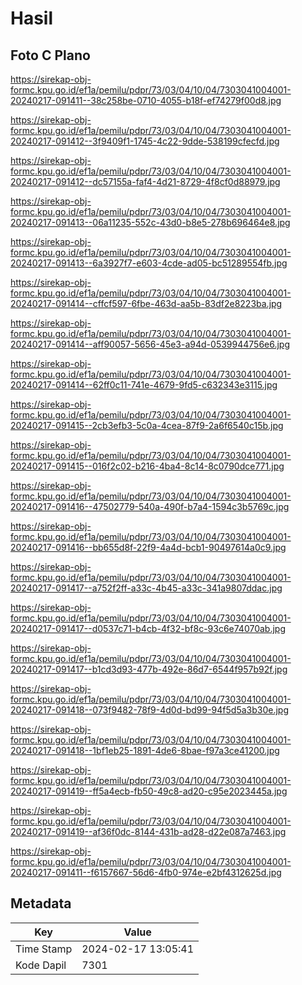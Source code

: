 # Hasil

## Foto C Plano

https://sirekap-obj-formc.kpu.go.id/ef1a/pemilu/pdpr/73/03/04/10/04/7303041004001-20240217-091411--38c258be-0710-4055-b18f-ef74279f00d8.jpg

https://sirekap-obj-formc.kpu.go.id/ef1a/pemilu/pdpr/73/03/04/10/04/7303041004001-20240217-091412--3f9409f1-1745-4c22-9dde-538199cfecfd.jpg

https://sirekap-obj-formc.kpu.go.id/ef1a/pemilu/pdpr/73/03/04/10/04/7303041004001-20240217-091412--dc57155a-faf4-4d21-8729-4f8cf0d88979.jpg

https://sirekap-obj-formc.kpu.go.id/ef1a/pemilu/pdpr/73/03/04/10/04/7303041004001-20240217-091413--06a11235-552c-43d0-b8e5-278b696464e8.jpg

https://sirekap-obj-formc.kpu.go.id/ef1a/pemilu/pdpr/73/03/04/10/04/7303041004001-20240217-091413--6a3927f7-e603-4cde-ad05-bc51289554fb.jpg

https://sirekap-obj-formc.kpu.go.id/ef1a/pemilu/pdpr/73/03/04/10/04/7303041004001-20240217-091414--cffcf597-6fbe-463d-aa5b-83df2e8223ba.jpg

https://sirekap-obj-formc.kpu.go.id/ef1a/pemilu/pdpr/73/03/04/10/04/7303041004001-20240217-091414--aff90057-5656-45e3-a94d-0539944756e6.jpg

https://sirekap-obj-formc.kpu.go.id/ef1a/pemilu/pdpr/73/03/04/10/04/7303041004001-20240217-091414--62ff0c11-741e-4679-9fd5-c632343e3115.jpg

https://sirekap-obj-formc.kpu.go.id/ef1a/pemilu/pdpr/73/03/04/10/04/7303041004001-20240217-091415--2cb3efb3-5c0a-4cea-87f9-2a6f6540c15b.jpg

https://sirekap-obj-formc.kpu.go.id/ef1a/pemilu/pdpr/73/03/04/10/04/7303041004001-20240217-091415--016f2c02-b216-4ba4-8c14-8c0790dce771.jpg

https://sirekap-obj-formc.kpu.go.id/ef1a/pemilu/pdpr/73/03/04/10/04/7303041004001-20240217-091416--47502779-540a-490f-b7a4-1594c3b5769c.jpg

https://sirekap-obj-formc.kpu.go.id/ef1a/pemilu/pdpr/73/03/04/10/04/7303041004001-20240217-091416--bb655d8f-22f9-4a4d-bcb1-90497614a0c9.jpg

https://sirekap-obj-formc.kpu.go.id/ef1a/pemilu/pdpr/73/03/04/10/04/7303041004001-20240217-091417--a752f2ff-a33c-4b45-a33c-341a9807ddac.jpg

https://sirekap-obj-formc.kpu.go.id/ef1a/pemilu/pdpr/73/03/04/10/04/7303041004001-20240217-091417--d0537c71-b4cb-4f32-bf8c-93c6e74070ab.jpg

https://sirekap-obj-formc.kpu.go.id/ef1a/pemilu/pdpr/73/03/04/10/04/7303041004001-20240217-091417--b1cd3d93-477b-492e-86d7-6544f957b92f.jpg

https://sirekap-obj-formc.kpu.go.id/ef1a/pemilu/pdpr/73/03/04/10/04/7303041004001-20240217-091418--073f9482-78f9-4d0d-bd99-94f5d5a3b30e.jpg

https://sirekap-obj-formc.kpu.go.id/ef1a/pemilu/pdpr/73/03/04/10/04/7303041004001-20240217-091418--1bf1eb25-1891-4de6-8bae-f97a3ce41200.jpg

https://sirekap-obj-formc.kpu.go.id/ef1a/pemilu/pdpr/73/03/04/10/04/7303041004001-20240217-091419--ff5a4ecb-fb50-49c8-ad20-c95e2023445a.jpg

https://sirekap-obj-formc.kpu.go.id/ef1a/pemilu/pdpr/73/03/04/10/04/7303041004001-20240217-091419--af36f0dc-8144-431b-ad28-d22e087a7463.jpg

https://sirekap-obj-formc.kpu.go.id/ef1a/pemilu/pdpr/73/03/04/10/04/7303041004001-20240217-091411--f6157667-56d6-4fb0-974e-e2bf4312625d.jpg


## Metadata

| Key        | Value               |
| ---------- | ------------------- |
| Time Stamp | 2024-02-17 13:05:41 |
| Kode Dapil | 7301                |



